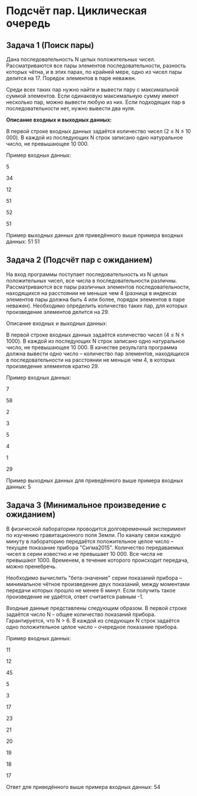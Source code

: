 # Подсчёт пар. Циклическая очередь

## Задача 1 (Поиск пары)

Дана последовательность N целых положительных чисел. Рассматриваются все пары 
элементов последовательности, разность которых чётна, и в этих парах, по 
крайней мере, одно из чисел пары делится на 17. Порядок элементов в паре
неважен.

Среди всех таких пар нужно найти и вывести пару с максимальной суммой 
элементов. Если одинаковую максимальную сумму имеют несколько пар, можно 
вывести любую из них. Если подходящих пар в последовательности нет, нужно 
вывести два нуля.

**Описание входных и выходных данных:**

В первой строке входных данных задаётся количество чисел (2 ≤ N ≤ 10 000). В 
каждой из последующих N строк записано одно натуральное число, не превышающее 
10 000.

Пример входных данных:

5

34

12

51

52

51

Пример выходных данных для приведённого выше примера входных данных: 51 51

## Задача 2 (Подсчёт пар с ожиданием)

На вход программы поступает последовательность из N целых положительных чисел, 
все числа в последовательности различны. Рассматриваются все пары различных 
элементов последовательности, находящихся на расстоянии не меньше чем 4 
(разница в индексах элементов пары должна быть 4 или более, порядок элементов 
в паре неважен). Необходимо определить количество таких пар, для которых 
произведение элементов делится на 29.

Описание входных и выходных данных:

В первой строке входных данных задаётся количество чисел (4 ≤ N ≤ 1000). В 
каждой из последующих N строк записано одно натуральное число, не превышающее 
10 000. В качестве результата программа должна вывести одно число – количество 
пар элементов, находящихся в последовательности на расстоянии не меньше чем 4, 
в которых произведение элементов кратно 29.

Пример входных данных:

7

58

2

3

5

4

1

29

Пример выходных данных для приведённого выше примера входных данных: 5

## Задача 3 (Минимальное произведение с ожиданием)

В физической лаборатории проводится долговременный эксперимент по изучению 
гравитационного поля Земли. По каналу связи каждую минуту в лабораторию 
передаётся положительное целое число – текущее показание прибора "Сигма2015". 
Количество передаваемых чисел в серии известно и не превышает 10 000. Все числа 
не превышают 1000. Временем, в течение которого происходит передача, можно 
пренебречь.

Необходимо вычислить "бета-значение" серии показаний прибора – минимальное 
чётное произведение двух показаний, между моментами передачи которых прошло не 
менее 6 минут. Если получить такое произведение не удаётся, ответ считается 
равным -1.

Входные данные представлены следующим образом. В первой строке задаётся число 
N – общее количество показаний прибора. Гарантируется, что N > 6. В каждой из 
следующих N строк задаётся одно положительное целое число – очередное показание 
прибора.

Пример входных данных:

11

12

45

5

3

17

23

21

20

19

18

17

Ответ для приведённого выше примера входных данных: 54
